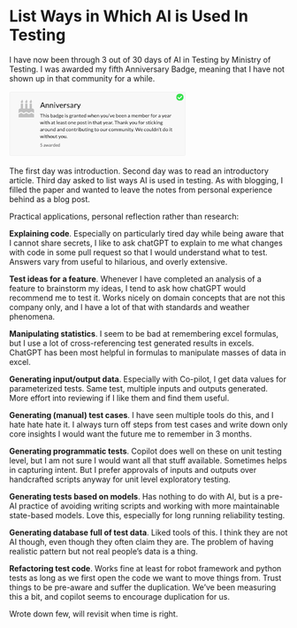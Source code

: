 # List Ways in Which AI is Used In Testing

I have now been through 3 out of 30 days of AI in Testing by Ministry of Testing. I was awarded my fifth Anniversary Badge, meaning that I have not shown up in that community for a while.

![MoT Anniversary announcement](anniversary.png)

The first day was introduction. Second day was to read an introductory article. Third day asked to list ways AI is used in testing. As with blogging, I filled the paper and wanted to leave the notes from personal experience behind as a blog post.

Practical applications, personal reflection rather than research:

**Explaining code**. Especially on particularly tired day while being aware that I cannot share secrets, I like to ask chatGPT to explain to me what changes with code in some pull request so that I would understand what to test. Answers vary from useful to hilarious, and overly extensive.

**Test ideas for a feature**. Whenever I have completed an analysis of a feature to brainstorm my ideas, I tend to ask how chatGPT would recommend me to test it. Works nicely on domain concepts that are not this company only, and I have a lot of that with standards and weather phenomena.

**Manipulating statistics**. I seem to be bad at remembering excel formulas, but I use a lot of cross-referencing test generated results in excels. ChatGPT has been most helpful in formulas to manipulate masses of data in excel.

**Generating input/output data**. Especially with Co-pilot, I get data values for parameterized tests. Same test, multiple inputs and outputs generated. More effort into reviewing if I like them and find them useful.

**Generating (manual) test cases**. I have seen multiple tools do this, and I hate hate hate it. I always turn off steps from test cases and write down only core insights I would want the future me to remember in 3 months.

**Generating programmatic tests**. Copilot does well on these on unit testing level, but I am not sure I would want all that stuff available. Sometimes helps in capturing intent. But I prefer approvals of inputs and outputs over handcrafted scripts anyway for unit level exploratory testing.

**Generating tests based on models**. Has nothing to do with AI, but is a pre-AI practice of avoiding writing scripts and working with more maintainable state-based models. Love this, especially for long running reliability testing.

**Generating database full of test data**. Liked tools of this. I think they are not AI though, even though they often claim they are. The problem of having realistic pattern but not real people’s data is a thing.

**Refactoring test code**. Works fine at least for robot framework and python tests as long as we first open the code we want to move things from. Trust things to be pre-aware and suffer the duplication. We’ve been measuring this a bit, and copilot seems to encourage duplication for us.

Wrote down few, will revisit when time is right.
